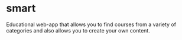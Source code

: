# smart
Educational web-app that allows you to find courses from a variety of categories and also allows you to create your own content. 
